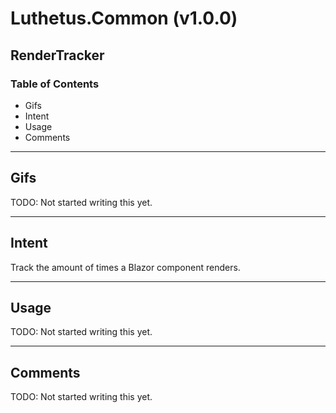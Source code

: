 # Luthetus.Common (v1.0.0)

## RenderTracker

### Table of Contents
- Gifs
- Intent
- Usage
- Comments

---

## Gifs
TODO: Not started writing this yet.

---

## Intent
Track the amount of times a Blazor component renders.

---

## Usage
TODO: Not started writing this yet.

---

## Comments
TODO: Not started writing this yet.